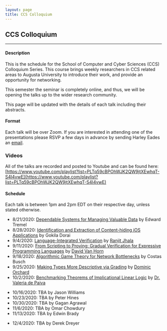 ```yaml
---
layout: page
title: CCS Colloquium
---
```


CCS Colloquium
--------------
-------------------

#### Description

This is the schedule for the School of Computer and Cyber Sciences
(CCS) Colloquium Series.  This course brings weekly researchers in CCS
related areas to Augusta University to introduce their work, and
provide an opportunity for networking.

This semester the seminar is completely online, and thus, we will be
opening the talks up to the wider research community.

This page will be updated with the details of each talk including
their abstracts.

#### Format

Each talk will be over Zoom.  If you are interested in attending one
of the presentations please RSVP a few days in advance by sending
Harley Eades an <a href="mailto:harley.eades@gmail.com">email</a>.

### Videos

All of the talks are recorded and posted to Youtube and can be found here: [https://www.youtube.com/playlist?list=PLTq59cBPOhWJK2QW9jtXEwhqT-S4I4vwE](https://www.youtube.com/playlist?list=PLTq59cBPOhWJK2QW9jtXEwhqT-S4I4vwE)

#### Schedule

Each talk is between 1pm and 2pm EDT on their respective day, unless
stated otherwise.

- 8/21/2020: [Dependable Systems for Managing Valuable Data](/colloquium_talks/Tremel.html) by Edward Tremel
- 8/28/2020: [Identification and Extraction of Content-hiding iOS Applications](/colloquium_talks/Dorai.html) by Gokila Dorai
- 9/4/2020: [Language-Integrated Verification](/colloquium_talks/Jhala.html) by [Ranjit Jhala](https://ranjitjhala.github.io/)
- 9/11/2020: [From Scripting to Proving: Gradual Verification for Expressive Programming Languages](/colloquium_talks/Horn.md) by [David Van Horn](https://www.cs.umd.edu/~dvanhorn/)
- 9/18/2020: [Algorithmic Game Theory for Network Bottlenecks](/colloquium_talks/Busch.html) by Costas Busch
- 9/25/2020: [Making Types More Descriptive via Grading](/colloquium_talks/Orchard.html) by [Dominic Orchard](https://www.cs.kent.ac.uk/people/staff/dao7/)
- 10/2/2020: [Benchmarking Theorems of Implicational Linear Logic](/colloquium_talks/dePaiva.html) by [Dr. Valeria de Paiva](https://vcvpaiva.github.io/)
<!-- 10/9/2020: -->
- 10/16/2020: TBA by Jason Williams
- 10/23/2020: TBA by Peter Hines
- 10/30/2020: TBA by Gagan Agrawal
- 11/6/2020: TBA by Omar Chowdury
- 11/13/2020: TBA by Edwin Brady
<!--- 11/20/2020: -->
<!--- 11/27/2020:-->
- 12/4/2020: TBA by Derek Dreyer


